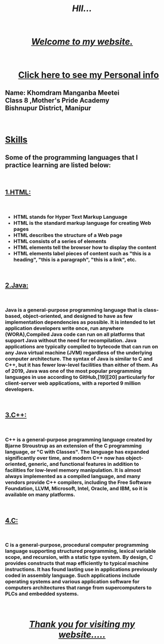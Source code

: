 <html>
<body>
  <center><i><h1>HII...</h1></i><br>
    <i><u> <h1>Welcome to my website.</h1></u></i></center><br>
<a href="manganba2.html"><h1><p style="text-align:right;">Click here to see my Personal info</p></h1></a>

  <h2> Name: Khomdram Manganba Meetei<br>
    Class 8 ,Mother's Pride Academy<br>
    Bishnupur District, Manipur</h2><br>
<h1><u>Skills</u></h1>

  
  
  
  <p><h2>Some of the programming languages that I practice learning are listed below:</h2><br>
 <u>  <h2>1.HTML:</h2></u><br>
  <h3><ul type ="disc">  
  <li>HTML stands for Hyper Text Markup Language</li>
<li>HTML is the standard markup language for creating Web pages</li>
<li>HTML describes the structure of a Web page</li>
<li>HTML consists of a series of elements</li>
<li>HTML elements tell the browser how to display the content</li>
<li>HTML elements label pieces of content such as "this is a heading", "this is a paragraph", "this is a link", etc.</li></ul></h3></p><br>



<u><h2>2.Java:</h2></u><br>
<h3>Java is a general-purpose programming language that is class-based, object-oriented, and designed to have as few implementation dependencies as possible. It is intended to let application developers write once, run anywhere (WORA),Compiled Java code can run on all platforms that support Java without the need for recompilation. Java applications are typically compiled to bytecode that can run on any Java virtual machine (JVM) regardless of the underlying computer architecture. The syntax of Java is similar to C and C++, but it has fewer low-level facilities than either of them. As of 2019, Java was one of the most popular programming languages in use according to GitHub,[19][20] particularly for client-server web applications, with a reported 9 million developers.</h3><br>



<u><h2>3.C++:</h2></u><br>
<h3> C++ is a general-purpose programming language created by Bjarne Stroustrup as an extension of the C programming language, or "C with Classes". The language has expanded significantly over time, and modern C++ now has object-oriented, generic, and functional features in addition to facilities for low-level memory manipulation. It is almost always implemented as a compiled language, and many vendors provide C++ compilers, including the Free Software Foundation, LLVM, Microsoft, Intel, Oracle, and IBM, so it is available on many platforms.</h3><br>




<u><h2>4.C:</h2></u><br>
<h3>C is a general-purpose, procedural computer programming language supporting structured programming, lexical variable scope, and recursion, with a static type system. By design, C provides constructs that map efficiently to typical machine instructions. It has found lasting use in applications previously coded in assembly language. Such applications include operating systems and various application software for computers architectures that range from supercomputers to PLCs and embedded systems.</h3><br>

<h1><i><u><center>Thank you for visiting my website.....</center></u></i></h1>
</body>
</html>
